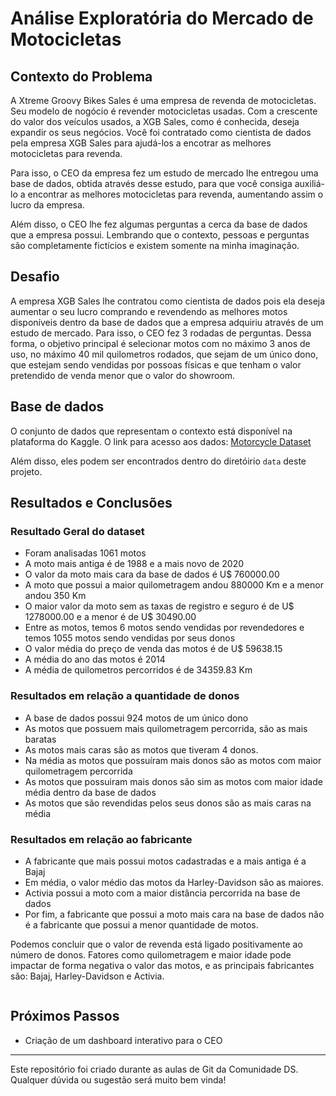 # Análise Exploratória do Mercado de Motocicletas

## Contexto do Problema
A Xtreme Groovy Bikes Sales é uma empresa de revenda de motocicletas. Seu modelo de nogócio é revender motocicletas usadas. Com a crescente do valor dos veículos usados, a XGB Sales, como é conhecida, deseja expandir os seus negócios. Você foi contratado como cientista de dados pela empresa XGB Sales para ajudá-los a encotrar as melhores motocicletas para revenda. 

Para isso, o CEO da empresa fez um estudo de mercado lhe entregou uma base de dados, obtida através desse estudo, para que você consiga auxiliá-lo a encontrar as melhores motocicletas para revenda, aumentando assim o lucro da empresa.

Além disso, o CEO lhe fez algumas perguntas a cerca da base de dados que a empresa possui.
Lembrando que o contexto, pessoas e perguntas são completamente fictícios e existem somente na minha imaginação.

## Desafio
A empresa XGB Sales lhe contratou como cientista de dados pois ela deseja aumentar o seu lucro comprando e revendendo as melhores motos disponíveis dentro da base de dados que a empresa adquiriu através de um estudo de mercado. Para isso, o CEO fez 3 rodadas de perguntas. Dessa forma, o objetivo principal é selecionar motos com no máximo 3 anos de uso, no máximo 40 mil quilometros rodados, que sejam de um único dono, que estejam sendo vendidas por possoas físicas e que tenham o valor pretendido de venda menor que o valor do showroom. 

## Base de dados
O conjunto de dados que representam o contexto está disponível na plataforma do Kaggle. O link para acesso aos dados: [Motorcycle Dataset](https://www.kaggle.com/datasets/nehalbirla/motorcycle-dataset)

Além disso, eles podem ser encontrados dentro do diretóirio `data` deste projeto.

## Resultados e Conclusões
### Resultado Geral do dataset
* Foram analisadas 1061 motos
* A moto mais antiga é de 1988 e a mais novo de 2020
* O valor da moto mais cara da base de dados é U$ 760000.00
* A moto que possui a maior quilometragem andou 880000 Km e a menor andou 350 Km
* O maior valor da moto sem as taxas de registro e seguro é de U$ 1278000.00 e a menor é de U$ 30490.00
* Entre as motos, temos 6 motos sendo vendidas por revendedores e temos 1055 motos sendo vendidas por seus donos
* O valor média do preço de venda das motos é de U$ 59638.15
* A média do ano das motos é 2014
* A média de quilometros percorridos é de 34359.83 Km
  
### Resultados em relação a quantidade de donos
* A base de dados possui 924 motos de um único dono
* As motos que possuem mais quilometragem percorrida, são as mais baratas
* As motos mais caras são as motos que tiveram 4 donos.
* Na média as motos que possuíram mais donos são as motos com maior quilometragem percorrida
* As motos que possuiram mais donos são sim as motos com maior idade média dentro da base de dados
* As motos que são revendidas pelos seus donos são as mais caras na média

### Resultados em relação ao fabricante 
* A fabricante que mais possui motos cadastradas e a mais antiga é a Bajaj
* Em média, o valor médio das motos da Harley-Davidson são as maiores.
* Activia possui a moto com a maior distância percorrida na base de dados
* Por fim, a fabricante que possui a moto mais cara na base de dados não é a fabricante que possui a menor quantidade de motos.

Podemos concluir que o valor de revenda está ligado positivamente ao número de donos. Fatores como quilometragem e maior idade pode impactar de forma negativa o valor das motos, e as principais fabricantes são: Bajaj, Harley-Davidson e Activia.

<img scr="motos_indicados.jpeg">

## Próximos Passos
* Criação de um dashboard interativo para o CEO 

---
Este repositório foi criado durante as aulas de Git da Comunidade DS. Qualquer dúvida ou sugestão será muito bem vinda!

